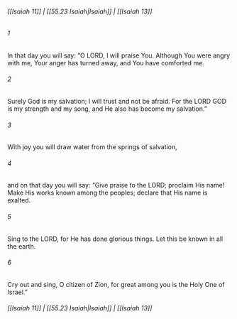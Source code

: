 
###### [[Isaiah 11]] | [[55.23 Isaiah|Isaiah]] | [[Isaiah 13]]

###### 1
In that day you will say: “O LORD, I will praise You. Although You were angry with me, Your anger has turned away, and You have comforted me.
###### 2
Surely God is my salvation; I will trust and not be afraid. For the LORD GOD is my strength and my song, and He also has become my salvation.”
###### 3
With joy you will draw water from the springs of salvation,
###### 4
and on that day you will say: “Give praise to the LORD; proclaim His name! Make His works known among the peoples; declare that His name is exalted.
###### 5
Sing to the LORD, for He has done glorious things. Let this be known in all the earth.
###### 6
Cry out and sing, O citizen of Zion, for great among you is the Holy One of Israel.”

###### [[Isaiah 11]] | [[55.23 Isaiah|Isaiah]] | [[Isaiah 13]]
